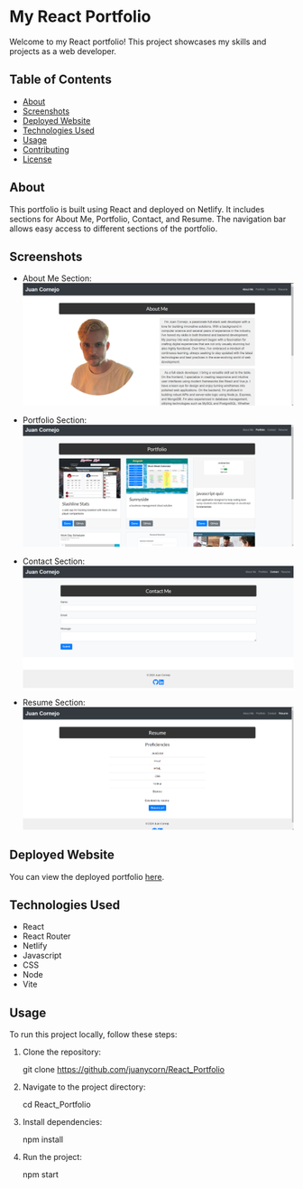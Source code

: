 # My React Portfolio

Welcome to my React portfolio! This project showcases my skills and projects as a web developer.

## Table of Contents

- [About](#about)
- [Screenshots](#screenshots)
- [Deployed Website](#deployed-website)
- [Technologies Used](#technologies-used)
- [Usage](#usage)
- [Contributing](#contributing)
- [License](#license)

## About

This portfolio is built using React and deployed on Netlify. It includes sections for About Me, Portfolio, Contact, and Resume. The navigation bar allows easy access to different sections of the portfolio.

## Screenshots

- About Me Section:
  ![About Me Section](screenshots/about%20me.png)

- Portfolio Section:
  ![Portfolio Section](screenshots/portfolio.png)

- Contact Section:
  ![Contact Section](screenshots/contact%20me.png)

- Resume Section:
  ![Resume Section](screenshots/resume.png)

## Deployed Website

You can view the deployed portfolio [here](https://your-portfolio-url.netlify.app/).

## Technologies Used

- React
- React Router
- Netlify
- Javascript
- CSS
- Node
- Vite

## Usage

To run this project locally, follow these steps:

1. Clone the repository:

   git clone https://github.com/juanycorn/React_Portfolio

2. Navigate to the project directory:

    cd React_Portfolio

3. Install dependencies:
    
    npm install

4. Run the project:

    npm start
